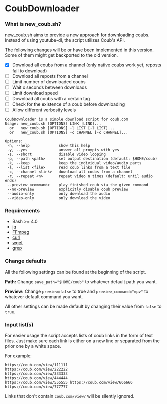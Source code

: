# CoubDownloader

### What is new_coub.sh?

new_coub.sh aims to provide a new approach for downloading coubs. Instead of using youtube-dl, the script utilizes Coub's API.  

The following changes will be or have been implemented in this version.  
Some of them might get backported to the old version.  

- [x] Download all coubs from a channel (only native coubs work yet, reposts fail to download)  
- [ ] Download all reposts from a channel  
- [ ] Limit number of downloaded coubs  
- [ ] Wait x seconds between downloads  
- [ ] Limit download speed  
- [ ] Download all coubs with a certain tag  
- [ ] Check for the existence of a coub before downloading  
- [ ] Allow different verbosity levels  

```
CoubDownloader is a simple download script for coub.com
Usage: new_coub.sh [OPTIONS] LINK [LINK]...
  or   new_coub.sh [OPTIONS] -l LIST [-l LIST]...
  or   new_coub.sh [OPTIONS] -c CHANNEL [-c CHANNEL]...

Options:
 -h, --help             show this help
 -y, --yes              answer all prompts with yes
 -s, --short            disable video looping
 -p, --path <path>      set output destination (default: $HOME/coub)
 -k, --keep             keep the individual video/audio parts
 -l, --list <file>      read coub links from a text file
 -c, --channel <link>   download all coubs from a channel
 -r, --repeat <n>       repeat video n times (default: until audio ends)
 --preview <command>    play finished coub via the given command
 --no-preview           explicitly disable coub preview
 --audio-only           only download the audio
 --video-only           only download the video
```

### Requirements

* Bash >= 4.0
* [jq](https://stedolan.github.io/jq/)
* [FFmpeg](https://www.ffmpeg.org/)
* [curl](https://curl.haxx.se/)
* [wget](https://www.gnu.org/software/wget/)
* [grep](https://www.gnu.org/software/grep/)

### Change defaults

All the following settings can be found at the beginning of the script.

**Path:** Change `save_path="$HOME/coub"` to whatever default path you want.

**Preview:** Change `preview=false` to true and `preview_command="mpv"` to whatever default command you want.

All other settings can be made default by changing their value from `false` to `true`.

### Input list(s)

For easier usage the script accepts lists of coub links in the form of text files. Just make sure each link is either on a new line or separated from the prior one by a white space.

For example:

```
https://coub.com/view/111111
https://coub.com/view/222222
https://coub.com/view/333333
https://coub.com/view/444444
https://coub.com/view/555555 https://coub.com/view/666666 https://coub.com/view/777777
```

Links that don't contain `coub.com/view/` will be silently ignored.
